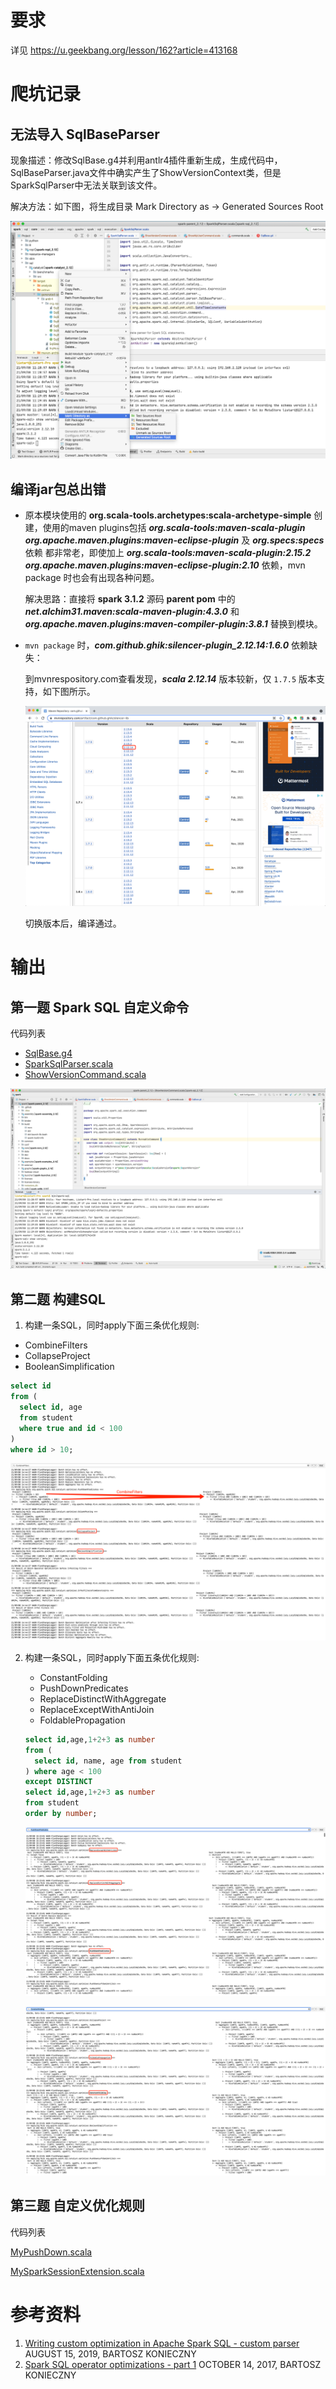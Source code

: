 # 要求

详见 https://u.geekbang.org/lesson/162?article=413168



# 爬坑记录

## 无法导入 SqlBaseParser

现象描述：修改SqlBase.g4并利用antlr4插件重新生成，生成代码中，SqlBaseParser.java文件中确实产生了ShowVersionContext类，但是SparkSqlParser中无法关联到该文件。

解决方法：如下图，将生成目录 Mark Directory as -> Generated Sources Root

![mark-directory-as-generated-sources-dir](images/README/mark-directory-as-generated-sources-dir.png)



## 编译jar包总出错

- 原本模块使用的 **org.scala-tools.archetypes:scala-archetype-simple** 创建，使用的maven plugins包括 ***org.scala-tools:maven-scala-plugin*** ***org.apache.maven.plugins:maven-eclipse-plugin*** 及 ***org.specs:specs*** 依赖 都非常老，即使加上 ***org.scala-tools:maven-scala-plugin:2.15.2*** ***org.apache.maven.plugins:maven-eclipse-plugin:2.10*** 依赖，mvn package 时也会有出现各种问题。

  解决思路：直接将 **spark 3.1.2** 源码 **parent pom** 中的 ***net.alchim31.maven:scala-maven-plugin:4.3.0*** 和 ***org.apache.maven.plugins:maven-compiler-plugin:3.8.1*** 替换到模块。

- `mvn package` 时，***com.github.ghik:silencer-plugin_2.12.14:1.6.0*** 依赖缺失：

  到mvnrespository.com查看发现，***scala 2.12.14*** 版本较新，仅 `1.7.5` 版本支持，如下图所示。

  ![image-20210909113701408](images/README/image-20210909113701408.png)

  切换版本后，编译通过。



# 输出

## 第一题 Spark SQL 自定义命令

代码列表

- [SqlBase.g4](todo/antlr4/org/apache/spark/sql/catalyst/parser/SqlBase.g4)
- [SparkSqlParser.scala](todo/scala/org/apache/spark/sql/execution/SparkSqlParser.scala)
- [ShowVersionCommand.scala](todo/scala/org/apache/spark/sql/execution/command/ShowVersionCommand.scala)

![image-20210908112950787](images/README/image-20210908112950787.png)



## 第二题 构建SQL

1. 构建一条SQL，同时apply下面三条优化规则: 

  - CombineFilters
  - CollapseProject
  - BooleanSimplification

  ```sql
  select id 
  from (
    select id, age 
    from student 
    where true and id < 100
  ) 
  where id > 10;
  ```

  ![image-20210908144546568](images/README/image-20210908144546568.png)

2. 构建一条SQL，同时apply下面五条优化规则:

   - ConstantFolding
   - PushDownPredicates
   - ReplaceDistinctWithAggregate
   - ReplaceExceptWithAntiJoin
   - FoldablePropagation

   ```sql
   select id,age,1+2+3 as number 
   from (
     select id, name, age from student
   ) where age < 100 
   except DISTINCT 
   select id,age,1+2+3 as number 
   from student 
   order by number;
   ```

   ![image-20210908152346391](images/README/image-20210908152346391.png)

   ![image-20210908152421584](images/README/image-20210908152421584.png)



## 第三题 自定义优化规则

代码列表

[MyPushDown.scala](src/main/scala/listart/MyPushDown.scala)

[MySparkSessionExtension.scala](src/main/scala/listart/MySparkSessionExtension.scala)



# 参考资料

1. [Writing custom optimization in Apache Spark SQL - custom parser](https://www.waitingforcode.com/apache-spark-sql/writing-custom-optimization-apache-spark-sql-custom-parser/read) AUGUST 15, 2019, BARTOSZ KONIECZNY
2. [Spark SQL operator optimizations - part 1](https://www.waitingforcode.com/apache-spark-sql/spark-sql-operator-optimizations-part-1/read) OCTOBER 14, 2017, BARTOSZ KONIECZNY

